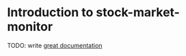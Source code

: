 # Introduction to stock-market-monitor

TODO: write [great documentation](http://jacobian.org/writing/great-documentation/what-to-write/)
